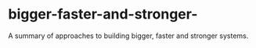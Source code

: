 # bigger-faster-and-stronger-
A summary of approaches to building bigger, faster and stronger systems.
